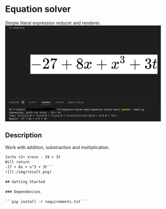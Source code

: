 # Equation solver

Simple literal expression reducer and renderer.
![](./img/render.png)
## Description

Work with addition, substraction and multiplication.
```
2x+5x +2+ x+xxx - 29 + 3t
Will return
-27 + 8x + x^3 + 3t```
![](./img/result.png)

## Getting Started

### Dependencies

```pip install -r requirements.txt```